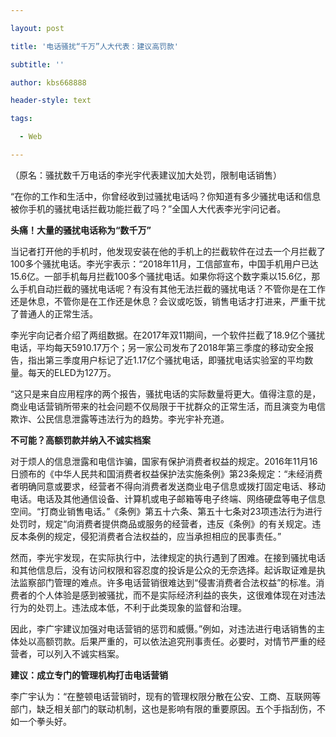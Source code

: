---
layout: post
title: '电话骚扰“千万”人大代表：建议高罚款'
subtitle: ''
author: kbs668888
header-style: text
tags:
  - Web
---
（原名：骚扰数千万电话的李光宇代表建议加大处罚，限制电话销售）

“在你的工作和生活中，你曾经收到过骚扰电话吗？你知道有多少骚扰电话和信息被你手机的骚扰电话拦截功能拦截了吗？”全国人大代表李光宇问记者。

 **头痛！大量的骚扰电话称为“数千万”**

当记者打开他的手机时，他发现安装在他的手机上的拦截软件在过去一个月拦截了100多个骚扰电话。李光宇表示：“2018年11月，工信部宣布，中国手机用户已达15.6亿。一部手机每月拦截100多个骚扰电话。如果你将这个数字乘以15.6亿，那么手机自动拦截的骚扰电话呢？有没有其他无法拦截的骚扰电话？不管你是在工作还是休息，不管你是在工作还是休息？会议或吃饭，销售电话才打进来，严重干扰了普通人的正常生活。

李光宇向记者介绍了两组数据。在2017年双11期间，一个软件拦截了18.9亿个骚扰电话，平均每天5910.17万个；另一家公司发布了2018年第三季度的移动安全报告，指出第三季度用户标记了近1.17亿个骚扰电话，即骚扰电话实验室的平均数量。每天的ELED为127万。

“这只是来自应用程序的两个报告，骚扰电话的实际数量将更大。值得注意的是，商业电话营销所带来的社会问题不仅局限于干扰群众的正常生活，而且演变为电信欺诈、公民信息泄露等违法行为的趋势。李光宇补充道。

 **不可能？高额罚款并纳入不诚实档案**

对于烦人的信息泄露和电信诈骗，国家有保护消费者权益的规定。2016年11月16日颁布的《中华人民共和国消费者权益保护法实施条例》第23条规定：“未经消费者明确同意或要求，经营者不得向消费者发送商业电子信息或拨打固定电话、移动电话。电话及其他通信设备、计算机或电子邮箱等电子终端、网络硬盘等电子信息空间。“打商业销售电话。”《条例》第五十六条、第五十七条对23项违法行为进行处罚时，规定“向消费者提供商品或服务的经营者，违反《条例》的有关规定。违反本条例的规定，侵犯消费者合法权益的，应当承担相应的民事责任。”

然而，李光宇发现，在实际执行中，法律规定的执行遇到了困难。在接到骚扰电话和其他信息后，没有访问权限和容忍度的投诉是公众的无奈选择。起诉取证难是执法监察部门管理的难点。许多电话营销很难达到“侵害消费者合法权益”的标准。消费者的个人体验是感到被骚扰，而不是实际经济利益的丧失，这很难体现在对违法行为的处罚上。违法成本低，不利于此类现象的监督和治理。

因此，李广宇建议加强对电话营销的惩罚和威慑。”例如，对违法进行电话销售的主体处以高额罚款。后果严重的，可以依法追究刑事责任。必要时，对情节严重的经营者，可以列入不诚实档案。

 **建议：成立专门的管理机构打击电话营销**

李广宇认为：“在整顿电话营销时，现有的管理权限分散在公安、工商、互联网等部门，缺乏相关部门的联动机制，这也是影响有限的重要原因。五个手指刮伤，不如一个拳头好。

